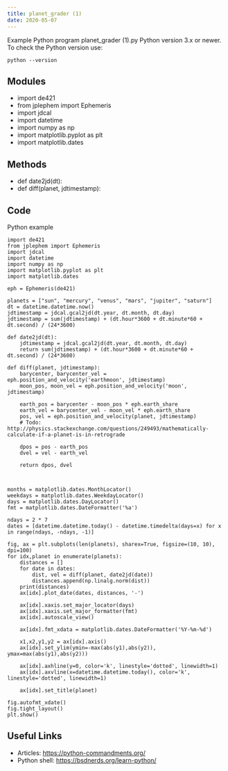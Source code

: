 ```yaml
---
title: planet_grader (1)
date: 2020-05-07
---
```

Example Python program planet_grader (1).py
Python version 3.x or newer.
To check the Python version use:

    python --version

## Modules

* import de421
* from jplephem import Ephemeris
* import jdcal
* import datetime
* import numpy as np
* import matplotlib.pyplot as plt
* import matplotlib.dates

## Methods

* def date2jd(dt):
* def diff(planet, jdtimestamp):

## Code

Python example

    import de421
    from jplephem import Ephemeris
    import jdcal
    import datetime
    import numpy as np
    import matplotlib.pyplot as plt
    import matplotlib.dates
    
    eph = Ephemeris(de421)
    
    planets = ["sun", "mercury", "venus", "mars", "jupiter", "saturn"]
    dt = datetime.datetime.now()
    jdtimestamp = jdcal.gcal2jd(dt.year, dt.month, dt.day)
    jdtimestamp = sum(jdtimestamp) + (dt.hour*3600 + dt.minute*60 + dt.second) / (24*3600)
    
    def date2jd(dt):
        jdtimestamp = jdcal.gcal2jd(dt.year, dt.month, dt.day)
        return sum(jdtimestamp) + (dt.hour*3600 + dt.minute*60 + dt.second) / (24*3600)
    
    def diff(planet, jdtimestamp):
        barycenter, barycenter_vel = eph.position_and_velocity('earthmoon', jdtimestamp)
        moon_pos, moon_vel = eph.position_and_velocity('moon', jdtimestamp)
    
        earth_pos = barycenter - moon_pos * eph.earth_share
        earth_vel = barycenter_vel - moon_vel * eph.earth_share
        pos, vel = eph.position_and_velocity(planet, jdtimestamp)
        # Todo: http://physics.stackexchange.com/questions/249493/mathematically-calculate-if-a-planet-is-in-retrograde
    
        dpos = pos - earth_pos
        dvel = vel - earth_vel
    
        return dpos, dvel
    
    
    
    months = matplotlib.dates.MonthLocator()
    weekdays = matplotlib.dates.WeekdayLocator()
    days = matplotlib.dates.DayLocator()
    fmt = matplotlib.dates.DateFormatter('%a')
    
    ndays = 2 * 7
    dates = [datetime.datetime.today() - datetime.timedelta(days=x) for x in range(ndays, -ndays, -1)]
    
    fig, ax = plt.subplots(len(planets), sharex=True, figsize=(10, 10), dpi=100)
    for idx,planet in enumerate(planets):
        distances = []
        for date in dates:
            dist, vel = diff(planet, date2jd(date))
            distances.append(np.linalg.norm(dist))
        print(distances)
        ax[idx].plot_date(dates, distances, '-')
    
        ax[idx].xaxis.set_major_locator(days)
        ax[idx].xaxis.set_major_formatter(fmt)
        ax[idx].autoscale_view()
    
        ax[idx].fmt_xdata = matplotlib.dates.DateFormatter('%Y-%m-%d')
    
        x1,x2,y1,y2 = ax[idx].axis()
        ax[idx].set_ylim(ymin=-max(abs(y1),abs(y2)), ymax=max(abs(y1),abs(y2)))
    
        ax[idx].axhline(y=0, color='k', linestyle='dotted', linewidth=1)
        ax[idx].axvline(x=datetime.datetime.today(), color='k', linestyle='dotted', linewidth=1)
    
        ax[idx].set_title(planet)
    
    fig.autofmt_xdate()
    fig.tight_layout()
    plt.show()
    

## Useful Links

- Articles: https://python-commandments.org/
- Python shell: https://bsdnerds.org/learn-python/
